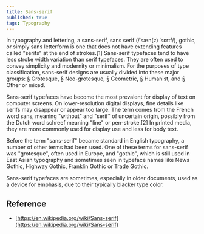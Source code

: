 ```yaml
---
title: Sans-serif
published: true
tags: Typography
---
```


In typography and lettering, a sans-serif, sans serif (/ˈsæn(z) ˈsɛrɪf/),
gothic, or simply sans letterform is one that does not have extending features
called "serifs" at the end of strokes.[1] Sans-serif typefaces tend to have less
stroke width variation than serif typefaces. They are often used to convey
simplicity and modernity or minimalism. For the purposes of type classification,
sans-serif designs are usually divided into these major groups: § Grotesque, §
Neo-grotesque, § Geometric, § Humanist, and § Other or mixed.

Sans-serif typefaces have become the most prevalent for display of text on
computer screens. On lower-resolution digital displays, fine details like serifs
may disappear or appear too large. The term comes from the French word sans,
meaning "without" and "serif" of uncertain origin, possibly from the Dutch word
schreef meaning "line" or pen-stroke.[2] In printed media, they are more
commonly used for display use and less for body text.

Before the term "sans-serif" became standard in English typography, a number of
other terms had been used. One of these terms for sans-serif was "grotesque",
often used in Europe, and "gothic", which is still used in East Asian typography
and sometimes seen in typeface names like News Gothic, Highway Gothic, Franklin
Gothic or Trade Gothic.

Sans-serif typefaces are sometimes, especially in older documents, used as a
device for emphasis, due to their typically blacker type color.

## Reference

- [https://en.wikipedia.org/wiki/Sans-serif](https://en.wikipedia.org/wiki/Sans-serif)
